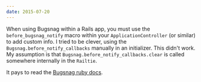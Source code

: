 ```yaml
---
date: 2015-07-20
---
```


When using Bugsnag within a Rails app, you must use the `before_bugsnag_notify` macro within your `ApplicationController` (or similar) to add custom info. I tried to be clever, using the `Bugsnag.before_notify_callbacks` manually in an initializer. This didn't work. My assumption is that `Bugsnag.before_notify_callbacks.clear` is called somewhere internally in the `Railtie`.

It pays to read the [Bugsnag ruby docs](https://bugsnag.com/docs/notifiers/ruby#sending-custom-data-with-exceptions).
